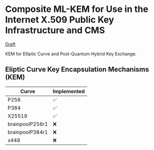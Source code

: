 # Composite ML-KEM for Use in the Internet X.509 Public Key Infrastructure and CMS

[Draft](https://datatracker.ietf.org/doc/draft-ietf-lamps-pq-composite-kem/)

KEM for Elliptic Curve and Post-Quantum Hybrid Key Exchange.

## Eliptic Curve Key Encapsulation Mechanisms (KEM)

| Curve             | Implemented |
| ------------------| ----------- |
| P256              |      ✅     |
| P384              |      ✅     |
| X25519            |      ✅     |
| brainpoolP256r1   |      ❌     |
| brainpoolP384r1   |      ❌     |
| x448              |      ❌     |
